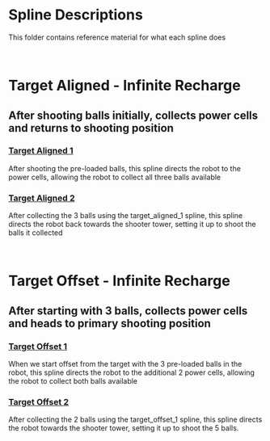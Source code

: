 # Spline Descriptions
This folder contains reference material for what each spline does

<br>

# Target Aligned - Infinite Recharge
## After shooting balls initially, collects power cells and returns to shooting position

### [Target Aligned 1](target_aligned_1.json)
After shooting the pre-loaded balls, this spline directs the robot to the power cells, allowing the robot to collect all three balls available

### [Target Aligned 2](target_aligned_2.json)
After collecting the 3 balls using the target_aligned_1 spline, this spline directs the robot back towards the shooter tower, setting it up to shoot the balls it collected

<br>

# Target Offset - Infinite Recharge
## After starting with 3 balls, collects power cells and heads to primary shooting position

### [Target Offset 1](target_offset_1.json)
When we start offset from the target with the 3 pre-loaded balls in the robot, this spline directs the robot to the additional 2 power cells, allowing the robot to collect both balls available

### [Target Offset 2](target_offset_2.json)
After collecting the 2 balls using the target_offset_1 spline, this spline directs the robot towards the shooter tower, setting it up to shoot the 5 balls.